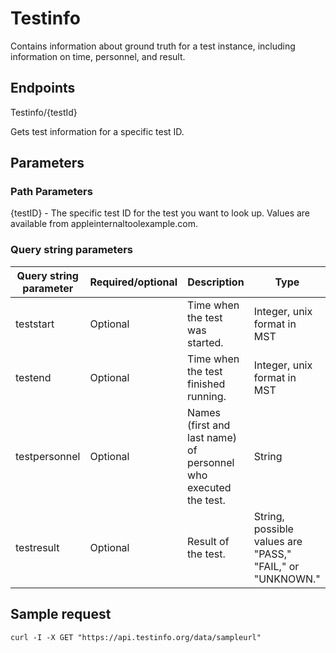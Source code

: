 # Testinfo

Contains information about ground truth for a test instance, including information on time, personnel, and result.

## Endpoints

Testinfo/{testId}

Gets test information for a specific test ID.

## Parameters

### Path Parameters

{testID} - The specific test ID for the test you want to look up. Values are available from appleinternaltoolexample.com.

### Query string parameters

| Query string parameter | Required/optional | Description | Type |
| ------------- | ------------- | ------------- | ------------- |
| teststart | Optional | Time when the test was started. | Integer, unix format in MST |
| testend | Optional | Time when the test finished running. | Integer, unix format in MST |
| testpersonnel | Optional | Names (first and last name) of personnel who executed the test. | String |
| testresult | Optional | Result of the test. | String, possible values are "PASS," "FAIL," or "UNKNOWN." |

## Sample request

```
curl -I -X GET "https://api.testinfo.org/data/sampleurl"

```



